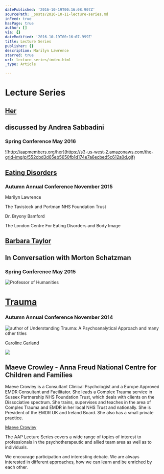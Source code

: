 ```yaml
---
datePublished: '2016-10-19T00:16:08.907Z'
sourcePath: _posts/2016-10-11-lecture-series.md
inFeed: true
hasPage: true
author: []
via: {}
dateModified: '2016-10-19T00:16:07.999Z'
title: Lecture Series
publisher: {}
description: Marilyn Lawrence
starred: true
url: lecture-series/index.html
_type: Article

---
```

# **Lecture Series**

## **[Her ][0]**

## **discussed by Andrea Sabbadini**

### **Spring Conference May 2016**
![http://aapmembers.org/her](https://s3-us-west-2.amazonaws.com/the-grid-img/p/552cbd3d65eb5650fb1d174e7a6ecbed5c612a0d.gif)

## **[Eating Disorders][1]**

### **Autumn Annual Conference November 2015**

Marilyn Lawrence

The Tavistock and Portman NHS Foundation Trust

Dr. Bryony Bamford

The London Centre For Eating Disorders and Body Image

## **[Barbara Taylor][2]**

## **In Conversation with Morton Schatzman**

### **Spring Conference May 2015**
![Professor of Humanities](https://s3-us-west-2.amazonaws.com/the-grid-img/p/991629040c7091b616f88a49ae74df716f913f74.jpg)

# **[Trauma][3]**

### **Autumn Annual Conference November 2014**
![author of Understanding Trauma: A Psychoanalytical Approach and many other titles](https://the-grid-user-content.s3-us-west-2.amazonaws.com/b67bb234-3227-45b6-8e2f-0e894ddbe0d8.jpg)

[Caroline Garland][4]

<article style=""><img src="https://s3-us-west-2.amazonaws.com/the-grid-img/p/5ad5717ba83112c4d5235b6cddd47744b929c58b.png" /><h1>Maeve Crowley - Anna Freud National Centre for Children and Families</h1><p>Maeve Crowley is a Consultant Clinical Psychologist and a Europe Approved EMDR Consultant and Facilitator.  She leads a Complex Trauma service in Sussex Partnership NHS Foundation Trust, which deals with clients on the Dissociative spectrum. She trains, supervises and teaches in the area of Complex Trauma and EMDR in her local NHS Trust and nationally. She is President of the EMDR UK and Ireland Board. She also has a small private practice. </p></article>

[Maeve Crowley][5]

The AAP Lecture Series covers a wide range of topics of interest to professionals in the psychotherapeutic and allied team area as well as to individuals.

We encourage participation and interesting debate. We are always interested in different approaches, how we can learn and be enriched by each other.

[0]: http://aapmembers.org/her "Her"
[1]: http://aapmembers.org/eating-disorders  "Eating Disorders"
[2]: http://aapmembers.org/barbara-taylor-in-conversation-with-morton-schatzman "Barbara Taylor"
[3]: http://aapmembers.org/trauma "Trauma"
[4]: https://www.bpc.org.uk/find-a-therapist/therapist/7084 "Caroline Garland"
[5]: http://www.annafreud.org/training-research/training-and-conferences-overview/tutors/c/maeve-crowley/ "Maeve Crowley"